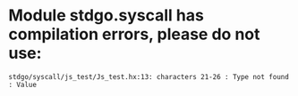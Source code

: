 # Module stdgo.syscall has compilation errors, please do not use:
```
stdgo/syscall/js_test/Js_test.hx:13: characters 21-26 : Type not found : Value

```

